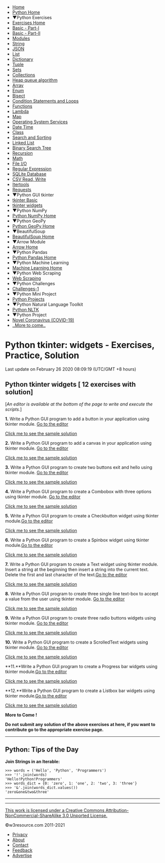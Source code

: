  

 

- [Home](/index.php)
- [Python Home](/python/python-tutorial.php)
- ▼Python Exercises
- [Exercises Home](/python-exercises/)
- [Basic - Part-I](/python-exercises/python-basic-exercises.php)
- [Basic - Part-II](/python-exercises/basic/)
- [Modules](/python-exercises/modules/index.php)
- [String](/python-exercises/string/)
- [JSON](/python-exercises/python-json-index.php)
- [List](/python-exercises/list/)
- [Dictionary](/python-exercises/dictionary/)
- [Tuple](/python-exercises/tuple/)
- [Sets](/python-exercises/sets/)
- [Collections](/python-exercises/collections/index.php)
- [Heap queue algorithm](/python-exercises/heap-queue-algorithm/index.php)
- [Array](/python-exercises/array/)
- [Enum](/python-exercises/enum/)
- [Bisect](/python-exercises/bisect/)
- [Condition Statements and Loops](/python-exercises/python-conditional-statements-and-loop-exercises.php)
- [Functions](/python-exercises/python-functions-exercises.php)
- [Lambda](/python-exercises/lambda/index.php)
- [Map](/python-exercises/map/index.php)
- [Operating System Services](/python-exercises/os/index.php)
- [Date Time](/python-exercises/date-time-exercise/index.php)
- [Class](/python-exercises/class-exercises/index.php)
- [Search and Sorting](/python-exercises/data-structures-and-algorithms/index.php)
- [Linked List](/python-exercises/data-structures-and-algorithms/python-linked-list.php)
- [Binary Search Tree](/python-exercises/data-structures-and-algorithms/python-binary-search-tree-index.php)
- [Recursion](/python-exercises/data-structures-and-algorithms/python-recursion.php)
- [Math](/python-exercises/math/index.php)
- [File I/O](/python-exercises/file/index.php)
- [Regular Expression](/python-exercises/re/index.php)
- [SQLite Database](/python-exercises/sqlite/index.php)
- [CSV Read, Write](/python-exercises/csv/index.php)
- [Itertools](/python-exercises/itertools/index.php)
- [Requests](/python-exercises/requests/index.php)
- ▼Python GUI tkinter
- [tkinter Basic](/python-exercises/tkinter/index-basic.php)
- [tkinter widgets](/python-exercises/tkinter/index.php)
- ▼Python NumPy
- [Python NumPy Home](/python-exercises/numpy/index.php)
- ▼Python GeoPy
- [Python GeoPy Home](/python-exercises/geopy/index.php)
- ▼BeautifulSoup
- [BeautifulSoup Home](/python-exercises/BeautifulSoup/index.php)
- ▼Arrow Module
- [Arrow Home](/python-exercises/arrow/index.php)
- ▼Python Pandas
- [Python Pandas Home](/python-exercises/pandas/index.php)
- ▼Python Machine Learning
- [Machine Learning Home](/machine-learning/scikit-learn/iris/index.php)
- ▼Python Web Scraping
- [Web Scraping](/python-exercises/web-scraping/index.php)
- ▼Python Challenges
- [Challenges-1](/python-exercises/challenges/1/index.php)
- ▼Python Mini Project
- [Python Projects](/projects/python/index.php)
- ▼Python Natural Language Toolkit
- [Python NLTK](/python-exercises/nltk/index.php)
- ▼Python Project
- [Novel Coronavirus (COVID-19)](/python-exercises/project/covid-19/index.php)
- [..More to come..]()

# Python tkinter: widgets - Exercises, Practice, Solution

Last update on February 26 2020 08:09:19 (UTC/GMT +8 hours)

<span class="underline"></span>

<span class="underline"></span>

## Python tkinter widgets \[ 12 exercises with solution\]

\[_An editor is available at the bottom of the page to write and execute the scripts._\]

**1.** Write a Python GUI program to add a button in your application using tkinter module. [Go to the editor](#EDITOR)

[Click me to see the sample solution](python-tkinter-widgets-exercise-1.php)

**2.** Write a Python GUI program to add a canvas in your application using tkinter module. [Go to the editor](#EDITOR)

[Click me to see the sample solution](python-tkinter-widgets-exercise-2.php)

**3.** Write a Python GUI program to create two buttons exit and hello using tkinter module. [Go to the editor](#EDITOR)

[Click me to see the sample solution](python-tkinter-widgets-exercise-3.php)

**4.** Write a Python GUI program to create a Combobox with three options using tkinter module. [Go to the editor](#EDITOR)

[Click me to see the sample solution](python-tkinter-widgets-exercise-4.php)

**5.** Write a Python GUI program to create a Checkbutton widget using tkinter module.[Go to the editor](#EDITOR)

[Click me to see the sample solution](python-tkinter-widgets-exercise-5.php)

**6.** Write a Python GUI program to create a Spinbox widget using tkinter module.[Go to the editor](#EDITOR)

[Click me to see the sample solution](python-tkinter-widgets-exercise-6.php)

**7.** Write a Python GUI program to create a Text widget using tkinter module. Insert a string at the beginning then insert a string into the current text. Delete the first and last character of the text.[Go to the editor](#EDITOR)

[Click me to see the sample solution](python-tkinter-widgets-exercise-7.php)

**8.** Write a Python GUI program to create three single line text-box to accept a value from the user using tkinter module. [Go to the editor](#EDITOR)

[Click me to see the sample solution](python-tkinter-widgets-exercise-8.php)

**9.** Write a Python GUI program to create three radio buttons widgets using tkinter module. [Go to the editor](#EDITOR)

[Click me to see the sample solution](python-tkinter-widgets-exercise-9.php)

**10.** Write a Python GUI program to create a ScrolledText widgets using tkinter module. [Go to the editor](#EDITOR)

[Click me to see the sample solution](python-tkinter-widgets-exercise-10.php)

**11.**Write a Python GUI program to create a Progress bar widgets using tkinter module.[Go to the editor](#EDITOR)

[Click me to see the sample solution](python-tkinter-widgets-exercise-11.php)

**12.**Write a Python GUI program to create a Listbox bar widgets using tkinter module.[Go to the editor](#EDITOR)

[Click me to see the sample solution](python-tkinter-widgets-exercise-12.php)

<span class="underline"></span>



**More to Come !**

**Do not submit any solution of the above exercises at here, if you want to contribute go to the appropriate exercise page.**

---

<span class="underline"></span>

## Python: Tips of the Day

**Join Strings in an Iterable:**

    >>> words = ('Hello', 'Python', 'Programmers')
    >>> '!'.join(words)
    'Hello!Python!Programmers'
    >>> words_dict = {0: 'zero', 1: 'one', 2: 'two', 3: 'three'}
    >>> '&'.join(words_dict.values())
    'zero&one&two&three'

---

 

---

<span class="underline"></span>

<span class="underline"></span>

<span class="underline"></span>

[This work is licensed under a Creative Commons Attribution-NonCommercial-ShareAlike 3.0 Unported License.](https://creativecommons.org/licenses/by-nc-sa/3.0/deed.en_US)

©w3resource.com 2011-2021

- [Privacy](https://www.w3resource.com/privacy.php)
- [About](https://www.w3resource.com/about.php)
- [Contact](https://www.w3resource.com/contact.php)
- [Feedback](https://www.w3resource.com/feedback.php)
- [Advertise](https://www.w3resource.com/advertise.php)
